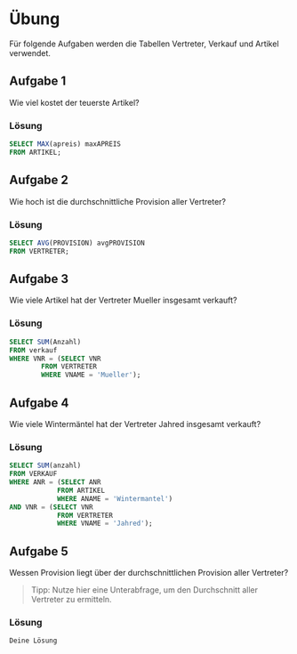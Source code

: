 # Übung

Für folgende Aufgaben werden die Tabellen Vertreter, Verkauf und Artikel verwendet.

## Aufgabe 1
Wie viel kostet der teuerste Artikel?

### Lösung
```sql
SELECT MAX(apreis) maxAPREIS
FROM ARTIKEL;

```

## Aufgabe 2
Wie hoch ist die durchschnittliche Provision aller Vertreter?

### Lösung
```sql
SELECT AVG(PROVISION) avgPROVISION
FROM VERTRETER;

```

## Aufgabe 3
Wie viele Artikel hat der Vertreter Mueller insgesamt verkauft?

### Lösung
```sql
SELECT SUM(Anzahl)
FROM verkauf
WHERE VNR = (SELECT VNR
		FROM VERTRETER
		WHERE VNAME = 'Mueller');

```

## Aufgabe 4
Wie viele Wintermäntel hat der Vertreter Jahred insgesamt verkauft?

### Lösung
```sql
SELECT SUM(anzahl)
FROM VERKAUF 
WHERE ANR = (SELECT ANR
			FROM ARTIKEL 
			WHERE ANAME = 'Wintermantel')
AND VNR = (SELECT VNR
			FROM VERTRETER
			WHERE VNAME = 'Jahred');
```

## Aufgabe 5
Wessen Provision liegt über der durchschnittlichen Provision aller Vertreter?
> Tipp: Nutze hier eine Unterabfrage, um den Durchschnitt aller Vertreter zu ermitteln.

### Lösung
```sql
Deine Lösung
```

